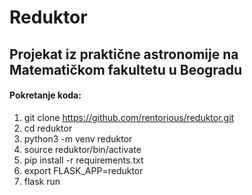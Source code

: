 # Reduktor
## Projekat iz praktične astronomije na Matematičkom fakultetu u Beogradu

#### Pokretanje koda:
1. git clone https://github.com/rentorious/reduktor.git
2. cd reduktor
3. python3 -m venv reduktor
4. source reduktor/bin/activate
5. pip install -r requirements.txt
6. export FLASK_APP=reduktor
7. flask run